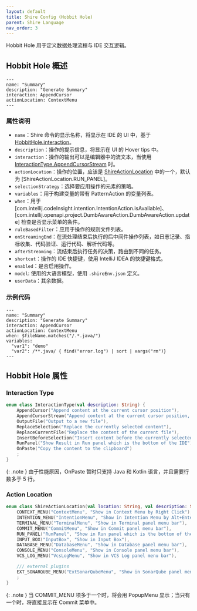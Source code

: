 ```yaml
---
layout: default
title: Shire Config (Hobbit Hole)
parent: Shire Language
nav_order: 3
---
```


Hobbit Hole 用于定义数据处理流程与 IDE 交互逻辑。

## Hobbit Hole 概述

```shire
---
name: "Summary"
description: "Generate Summary"
interaction: AppendCursor
actionLocation: ContextMenu
---
```

### 属性说明

- `name`：Shire 命令的显示名称，将显示在 IDE 的 UI 中，基于 [HobbitHole.interaction](#interaction)。
- `description`：操作的提示信息，将显示在 UI 的 Hover tips 中。
- `interaction`：操作的输出可以是编辑器中的流文本，当使用 [InteractionType.AppendCursorStream](#interaction) 时。
- `actionLocation`：操作的位置，应该是 [ShireActionLocation](#actionlocation) 中的一个，默认为 [ShireActionLocation.RUN_PANEL]。
- `selectionStrategy`：选择要应用操作的元素的策略。
- `variables`：用于构建变量的带有 PatternAction 的变量列表。
- `when`：用于 [com.intellij.codeInsight.intention.IntentionAction.isAvailable]、[com.intellij.openapi.project.DumbAwareAction.DumbAwareAction.update] 检查是否显示菜单的条件。
- `ruleBasedFilter`：应用于操作的规则文件列表。
- `onStreamingEnd`：在流处理结束后执行的后中间件操作列表，如日志记录、指标收集、代码验证、运行代码、解析代码等。
- `afterStreaming`：流结束后执行任务的决策，路由到不同的任务。
- `shortcut`：操作的 IDE 快捷键，使用 IntelliJ IDEA 的快捷键格式。
- `enabled`：是否启用操作。
- `model`: 使用的大语言模型，使用 `.shireEnv.json` 定义。
- `userData`：其余数据。

### 示例代码

```shire
---
name: "Summary"
description: "Generate Summary"
interaction: AppendCursor
actionLocation: ContextMenu
when: $fileName.matches("/.*.java/")
variables:
  "var1": "demo"
  "var2": /**.java/ { find("error.log") | sort | xargs("rm")}
---
```

## Hobbit Hole 属性

### Interaction Type

```kotlin
enum class InteractionType(val description: String) {
    AppendCursor("Append content at the current cursor position"),
    AppendCursorStream("Append content at the current cursor position, stream output"),
    OutputFile("Output to a new file"),
    ReplaceSelection("Replace the currently selected content"),
    ReplaceCurrentFile("Replace the content of the current file"),
    InsertBeforeSelection("Insert content before the currently selected content"),
    RunPanel("Show Result in Run panel which is the bottom of the IDE"),
    OnPaste("Copy the content to the clipboard")
    ;
}
```

{: .note }
由于性能原因，OnPaste 暂时只支持 Java 和 Kotlin 语言，并且需要行数多于 5 行。

### Action Location

```kotlin
enum class ShireActionLocation(val location: String, val description: String) {
    CONTEXT_MENU("ContextMenu", "Show in Context Menu by Right Click"),
    INTENTION_MENU("IntentionMenu", "Show in Intention Menu by Alt+Enter"),
    TERMINAL_MENU("TerminalMenu", "Show in Terminal panel menu bar"),
    COMMIT_MENU("CommitMenu", "Show in Commit panel menu bar"),
    RUN_PANEL("RunPanel", "Show in Run panel which is the bottom of the IDE"),
    INPUT_BOX("InputBox", "Show in Input Box"),
    DATABASE_MENU("DatabaseMenu", "Show in Database panel menu bar"),
    CONSOLE_MENU("ConsoleMenu", "Show in Console panel menu bar"),
    VCS_LOG_MENU("VcsLogMenu", "Show in VCS Log panel menu bar"),

    /// external plugins
    EXT_SONARQUBE_MENU("ExtSonarQubeMenu", "Show in SonarQube panel menu bar"),
    ;
}
```

{: .note }
当 COMMIT_MENU 项多于一个时，将会用 PopupMenu 显示；当只有一个时，将直接显示在 Commit 菜单中。
